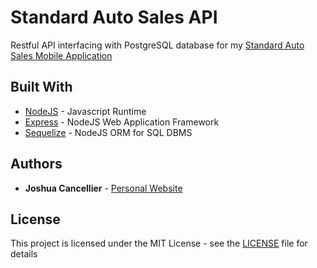 # Standard Auto Sales API
Restful API interfacing with PostgreSQL database for my [Standard Auto Sales Mobile Application](https://github.com/jcancellier/standard-auto-sales-app)

## Built With

* [NodeJS](https://nodejs.org) - Javascript Runtime
* [Express](https://expressjs.com) - NodeJS Web Application Framework
* [Sequelize](https://docs.sequelizejs.com) - NodeJS ORM for SQL DBMS

## Authors

* **Joshua Cancellier** - [Personal Website](https://jcancellier.github.io)

## License

This project is licensed under the MIT License - see the [LICENSE](LICENSE) file for details
